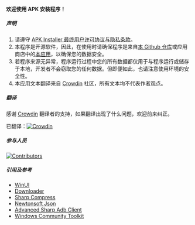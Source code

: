 #### 欢迎使用 APK 安装程序！

##### 声明
1. 请遵守 [APK Installer 最终用户许可协议与隐私条款](https://github.com/Paving-Base/APK-Installer-UWP/blob/main/Privacy.md)。
2. 本程序是开源软件，因此，在使用时请确保程序是来自[本 Github 仓库](https://github.com/Paving-Base/APK-Installer-UWP)或应用商店中的[本应用](https://apps.microsoft.com/store/detail/9NSHFKJ1D4BF)，以确保您的数据安全。
3. 若程序来源无异常，程序运行过程中您的所有数据都仅用于与程序运行或储存于本地，开发者不会窃取您的任何数据。但即便如此，也请注意使用环境的安全性。
4. 本应用文本翻译来自 [Crowdin](https://crowdin.com/project/APKInstaller "Crowdin") 社区，所有文本均不代表作者观点。

##### 翻译
感谢 [Crowdin](https://crowdin.com/project/APKInstaller "Crowdin") 翻译者的支持，如果翻译出现了什么问题，欢迎前来纠正。

已翻译：[![Crowdin](https://badges.crowdin.net/APKInstaller/localized.svg)](https://crowdin.com/project/APKInstaller "Crowdin")

##### 参与人员
[![Contributors](https://contrib.rocks/image?repo=Paving-Base/APK-Installer-UWP)](https://github.com/Paving-Base/APK-Installer-UWP/graphs/contributors)

##### 引用及参考
- [WinUI](https://github.com/microsoft/microsoft-ui-xaml "WinUI")
- [Downloader](https://github.com/bezzad/Downloader "Downloader")
- [Sharp Compress](https://github.com/adamhathcock/sharpcompress "Sharp Compress")
- [Newtonsoft Json](https://www.newtonsoft.com/json "Newtonsoft Json")
- [Advanced Sharp Adb Client](https://github.com/yungd1plomat/AdvancedSharpAdbClient "Advanced Sharp Adb Client")
- [Windows Community Toolkit](https://github.com/CommunityToolkit/WindowsCommunityToolkit "Windows Community Toolkit")
